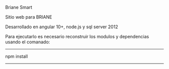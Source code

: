 Briane Smart

Sitio web para BRIANE

Desarrollado en angular 10+, node.js y sql server 2012

Para ejecutarlo es necesario reconstruir los modulos y dependencias usando el comanado:

***********
npm install
***********
